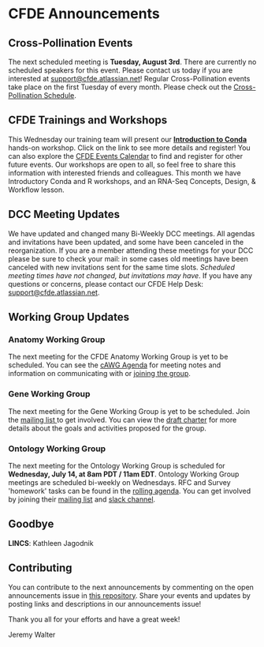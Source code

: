 # CFDE Announcements

## Cross-Pollination Events
The next scheduled meeting is **Tuesday, August 3rd**. There are currently no scheduled speakers for this event. Please contact us today if you are interested at support@cfde.atlassian.net! Regular Cross-Pollination events take place on the first Tuesday of every month. Please check out the  [Cross-Pollination Schedule](https://docs.google.com/spreadsheets/d/1hQAeOLkivUZZnwZ_KxfGw3neezMaWbrPk9nnFiKfQGA/edit?usp=sharing).

## CFDE Trainings and Workshops
This Wednesday our training team will present our **[Introduction to Conda](https://www.nih-cfde.org/events/a-hands-on-introduction-to-conda/?pk_campaign=anc)** hands-on workshop. Click on the link to see more details and register! You can also explore the [CFDE Events Calendar](https://www.nih-cfde.org/events/?pk_campaign=anc) to find and register for other future events. Our workshops are open to all, so feel free to share this information with interested friends and colleagues. This month we have Introductory Conda and R workshops, and an RNA-Seq Concepts, Design, & Workflow lesson.

## DCC Meeting Updates
We have updated and changed many Bi-Weekly DCC meetings. All agendas and invitations have been updated, and some have been canceled in the reorganization. If you are a member attending these meetings for your DCC please be sure to check your mail: in some cases old meetings have been canceled with new invitations sent for the same time slots. _Scheduled meeting times have not changed, but invitations may have_. If you have any questions or concerns, please contact our CFDE Help Desk: support@cfde.atlassian.net.

## Working Group Updates
### Anatomy Working Group
The next meeting for the CFDE Anatomy Working Group is yet to be scheduled.  You can see the [cAWG Agenda](https://docs.google.com/document/d/1K5L9WllqaABbr4MGO21ogDELyvtpVrD31wbvSNhx6ys/edit?usp=sharing) for meeting notes and information on communicating with or [joining the group](https://crosspollinationevents.groups.io/g/AnatomyWorkingGroup). 

### Gene Working Group
The next meeting for the Gene Working Group is yet to be scheduled. Join the [mailing list ](https://cfdepublic.groups.io/g/GeneWorkingGroup) to get involved. You can view the [draft charter](https://drive.google.com/file/d/1DbdbQ73_YlvG9iDuDSljyWyZWKdQDKNX/view?usp=sharing) for more details about the goals and activities proposed for the group. 

### Ontology Working Group
The next meeting for the Ontology Working Group is scheduled for **Wednesday, July 14, at 8am PDT / 11am EDT**. Ontology Working Group meetings are  scheduled bi-weekly on Wednesdays. RFC and Survey 'homework' tasks can be found in the [rolling agenda](https://docs.google.com/document/d/1VoHHBeWfol6XNJa3kzOnOFuTaIrcLYbqKYQcOnj1oh4/edit#heading=h.3ia46913z0oa). You can get involved by joining their [mailing list](https://cfdepublic.groups.io/g/OntologyWorkingGroup) and [slack channel](https://cfdeworkspace.slack.com/archives/C01GP14DLJX.).  

## Goodbye
**LINCS**: Kathleen Jagodnik

## Contributing
You can contribute to the next announcements by commenting on the open announcements issue in [this repository](https://github.com/nih-cfde/announcements/issues). Share your events and updates by posting links and descriptions in our announcements issue!

Thank you all for your efforts and have a great week!

Jeremy Walter
